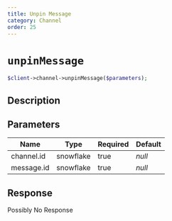 ```yaml
---
title: Unpin Message
category: Channel
order: 25
---
```


# `unpinMessage`

```php
$client->channel->unpinMessage($parameters);
```

## Description



## Parameters


Name | Type | Required | Default
--- | --- | --- | ---
channel.id | snowflake | true | *null*
message.id | snowflake | true | *null*

## Response

Possibly No Response

